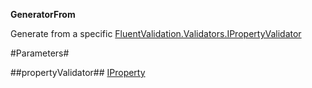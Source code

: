 **GeneratorFrom**

Generate from a specific [FluentValidation.Validators.IPropertyValidator](FluentValidation.Validators.IPropertyValidator)

#Parameters#


##propertyValidator##
[IProperty](IProperty)
